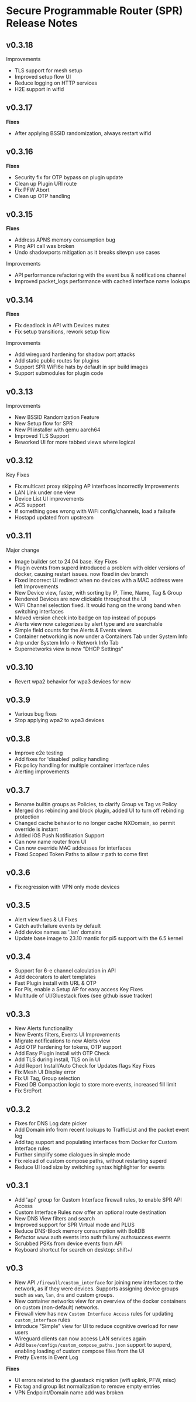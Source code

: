 # Secure Programmable Router (SPR) Release Notes

## v0.3.18
Improvements
* TLS support for mesh setup
* Improved setup flow UI
* Reduce logging on HTTP services
* H2E support in wifid

## v0.3.17
**Fixes**
* After applying BSSID randomization, always restart wifid 

## v0.3.16
**Fixes**
* Security fix for OTP bypass on plugin update
* Clean up Plugin URI route
* Fix PFW Abort
* Clean up OTP handling

## v0.3.15
**Fixes**
* Address APNS memory consumption bug 
* Ping API call was broken 
* Undo shadowports mitigation as it breaks sitevpn use cases

Improvements
* API performance refactoring with the event bus & notifications channel
* Improved packet_logs performance with cached interface name lookups

## v0.3.14
**Fixes**
* Fix deadlock in API with Devices mutex
* Fix setup transitions, rework setup flow

Improvements
* Add wireguard hardening for shadow port attacks
* Add static public routes for plugins
* Support SPR WiFI6e hats by default in spr build images
* Support submodules for plugin code

## v0.3.13
Improvements
* New BSSID Randomization Feature
* New Setup flow for SPR
* New PI installer with qemu aarch64
* Improved TLS Support
* Reworked UI for more tabbed views where logical

## v0.3.12
Key Fixes
* Fix multicast proxy skipping AP interfaces incorrectly
Improvements
* LAN Link under one view
* Device List UI improvements
* ACS support
* If something goes wrong with WiFi config/channels, load a failsafe
* Hostapd updated from upstream

## v0.3.11
Major change
* Image builder set to 24.04 base.
Key Fixes
* Plugin events from superd introduced a problem with older versions of docker, causing restart issues. now fixed in dev branch
* Fixed incorrect UI redirect when no devices with a MAC address were left
Improvements
* New Device view, faster, with sorting by IP, Time, Name, Tag & Group
* Rendered Devices are now clickable throughout the UI
* WiFi Channel selection fixed. It would hang on the wrong band when switching interfaces
* Moved version check into badge on top instead of popups
* Alerts view now categorizes by alert type and are searchable
* Simple field counts for the Alerts & Events views
* Container networking is now under a Containers Tab under System Info
* Arp under System Info -> Network Info Tab
* Supernetworks view is now "DHCP Settings"

## v0.3.10
* Revert wpa2 behavior for wpa3 devices for now

## v0.3.9
* Various bug fixes
* Stop applying wpa2 to wpa3 devices

## v0.3.8
* Improve e2e testing
* Add fixes for 'disabled' policy handling
* Fix policy handling for multiple container interface rules
* Alerting improvements

## v0.3.7
* Rename builtin groups as Policies, to clarify Group vs Tag vs Policy
* Merged dns rebinding and block plugin, added UI to turn off rebinding protection
* Changed cache behavior to no longer cache NXDomain, so permit override is instant
* Added iOS Push Notification Support
* Can now name router from UI
* Can now override MAC addresses for interfaces
* Fixed Scoped Token Paths to allow :r path to come first

## v0.3.6
* Fix regression with VPN only mode devices

## v0.3.5
* Alert view fixes & UI Fixes
* Catch auth:failure events by default
* Add device names as '.lan' domains
* Update base image to 23.10 mantic for pi5 support with the 6.5 kernel

## v0.3.4
* Support for 6-e channel calculation in API
* Add decorators to alert templates
* Fast Plugin install with URL & OTP
* For Pis, enable a Setup AP for easy access
Key Fixes
* Multitude of UI/Gluestack fixes (see github issue tracker)

## v0.3.3
* New Alerts functionality
* New Events filters, Events UI Improvements
* Migrate notifications to new Alerts view
* Add OTP hardening for tokens, OTP support
* Add Easy Plugin install with OTP Check
* Add TLS during install, TLS on in UI
* Add Report Install/Auto Check for Updates flags
Key Fixes
* Fix Mesh UI Display error
* Fix UI Tag, Group selection
* Fixed DB Compaction logic to store more events, increased fill limit
* Fix SrcPort

## v0.3.2
* Fixes for DNS Log date picker
* Add Domain info from recent lookups to TrafficList and the packet event log
* Add tag support and populating interfaces from Docker for Custom Interface rules
* Further simplify some dialogues in simple mode
* Fix reload of custom compose paths, without restarting superd
* Reduce UI load size by switching syntax highlighter for events

## v0.3.1

* Add 'api' group for Custom Interface firewall rules, to enable SPR API Access
* Custom Interface Rules now offer an optional route destination
* New DNS View filters and search
* Improved support for SPR Virtual mode and PLUS
* Reduce DNS-Block memory consumption with BoltDB
* Refactor www:auth events into auth:failure/ auth:success events
* Scrubbed PSKs from device events from API
* Keyboard shortcut for search on desktop: shift+/

## v0.3

* New API `/firewall/custom_interface` for joining new interfaces to the network, as if they were devices. Supports assigning device groups such as `wan`, `lan`, `dns` and custom groups.
* New container networks view for an overview of the docker containers on custom (non-default) networks.
* Firewall view has new `Custom Interface Access` rules for updating `custom_interface` rules
* Introduce "Simple" view for UI to reduce cognitive overload for new users
* Wireguard clients can now access LAN services again
* Add `base/configs/custom_compose_paths.json` support to superd, enabling loading of custom compose files from the UI
* Pretty Events in Event Log

 **Fixes**
* UI errors related to the gluestack migration (wifi uplink, PFW, misc)
* Fix tag and group list normalization to remove empty entries
* VPN Endpoint/Domain name add was broken
